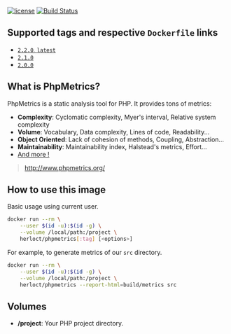 [![license](https://img.shields.io/github/license/herloct/docker-phpmetrics.svg)]()
[![Build Status](https://travis-ci.org/2ur1st/docker-phpmetrics.svg?branch=master)](https://travis-ci.org/herloct/docker-phpmetrics)

## Supported tags and respective `Dockerfile` links

* [`2.2.0`, `latest`](https://github.com/herloct/docker-phpmetrics/blob/2.2.0/Dockerfile)
* [`2.1.0`](https://github.com/herloct/docker-phpmetrics/blob/2.1.0/Dockerfile)
* [`2.0.0`](https://github.com/herloct/docker-phpmetrics/blob/2.0.0/Dockerfile)

## What is PhpMetrics?

PhpMetrics is a static analysis tool for PHP. It provides tons of metrics:

* **Complexity**: Cyclomatic complexity, Myer's interval, Relative system complexity
* **Volume**: Vocabulary, Data complexity, Lines of code, Readability...
* **Object Oriented**: Lack of cohesion of methods, Coupling, Abstraction...
* **Maintainability**: Maintainability index, Halstead's metrics, Effort...
* [And more !](http://www.phpmetrics.org//documentation/index.html)

> http://www.phpmetrics.org/

## How to use this image

Basic usage using current user.

```sh
docker run --rm \
    --user $(id -u):$(id -g) \
    --volume /local/path:/project \
    herloct/phpmetrics[:tag] [<options>]
```

For example, to generate metrics of our `src` directory.

```sh
docker run --rm \
    --user $(id -u):$(id -g) \
    --volume /local/path:/project \
    herloct/phpmetrics --report-html=build/metrics src
```

## Volumes

* **/project**: Your PHP project directory.
